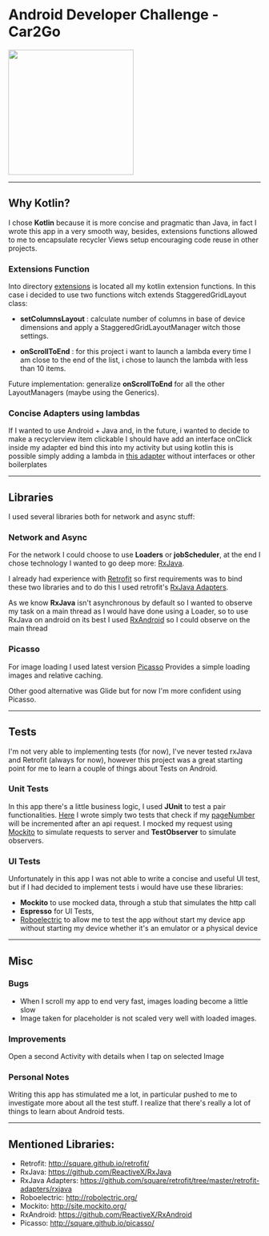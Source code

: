 # Android Developer Challenge - Car2Go

<img src="https://i.imgur.com/iMnmyzX.png" width=250>



___
## Why Kotlin?
I chose __Kotlin__ because it is more concise and pragmatic than Java, in fact I wrote this app in a very smooth way, besides, extensions functions allowed to me to encapsulate recycler Views setup encouraging code reuse in other projects. 

### Extensions Function

Into directory [extensions](https://github.com/GianniGM/AndroidDeveloperChallengeCar2Go/blob/master/app/src/main/java/it/giangraziano/androiddeveloperchallengecar2go/extensions/RecyclerViewExtensions.kt) is located all my kotlin extension functions. In this case i decided to use two functions witch extends StaggeredGridLayout class:

* __setColumnsLayout__ : calculate number of columns in base of device dimensions and apply a StaggeredGridLayoutManager witch those settings.

* __onScrollToEnd__ : for this project i want to launch a lambda every time I am close to the end of the list, i chose to launch the lambda with less than 10 items.

Future implementation: generalize __onScrollToEnd__ for all the other LayoutManagers (maybe using the Generics).

### Concise Adapters using lambdas
If I wanted to use Android + Java and, in the future, i wanted to decide to make a recyclerview item clickable I should have add an interface onClick inside my adapter ed bind this into my activity but using kotlin this is possible
simply adding a lambda in [this adapter](https://github.com/GianniGM/AndroidDeveloperChallengeCar2Go/blob/master/app/src/main/java/giangraziano/it/androiddeveloperchallengecar2go/adapters/PhotoListAdapter.kt) without interfaces or other boilerplates
___
## Libraries
I used several libraries both for network and async stuff:

### Network and Async
For the network I could choose to use __Loaders__ or __jobScheduler__, at the end I chose technology I wanted to go deep more: [RxJava](https://github.com/ReactiveX/RxJava).

I already had experience with [Retrofit](http://square.github.io/retrofit/) so first requirements was to bind these two libraries and to do this I used retrofit's [RxJava Adapters](https://github.com/square/retrofit/tree/master/retrofit-adapters/rxjava).

As we know __RxJava__ isn't asynchronous by default so I wanted to observe my task on a main thread as I would have done using a Loader, so to use RxJava on android on its best I used [RxAndroid](https://github.com/ReactiveX/RxAndroid) so I could observe on the main thread

### Picasso
For image loading I used latest version [Picasso](http://square.github.io/picasso/) Provides a simple loading images and relative caching.

Other good alternative was Glide but for now I'm more confident using Picasso.
___
## Tests
I'm not very able to implementing tests (for now), I've never tested rxJava and Retrofit (always for now), however this project was a great starting point for me to learn a couple of things about Tests on Android.

### Unit Tests
In this app there's a little business logic, I used __JUnit__ to test a pair functionalities.
[Here](https://github.com/GianniGM/AndroidDeveloperChallengeCar2Go/blob/master/app/src/test/java/it/giangraziano/androiddeveloperchallengecar2go/EndlessScrollTest.kt) I wrote simply two tests that check if my [pageNumber](https://github.com/GianniGM/AndroidDeveloperChallengeCar2Go/blob/master/app/src/main/java/it/giangraziano/androiddeveloperchallengecar2go/network/NetworkLogic.kt) will be incremented after an api request. I mocked my request using [Mockito](http://site.mockito.org/) to simulate requests to server and __TestObserver__ to simulate observers.

### UI Tests
Unfortunately in this app I was not able to write a concise and useful UI test, but if I had  decided to implement tests i would have use these libraries:

* __Mockito__ to use mocked data, through a stub that simulates the http call
* __Espresso__ for UI Tests,
* [Roboelectric](http://robolectric.org/) to allow me to test the app without start my device app without starting my device whether it's an emulator or a physical device
___
## Misc
### Bugs
* When I scroll my app to end very fast, images loading become a little slow
* Image taken for placeholder is not scaled very well with loaded images.

### Improvements
Open a second Activity with details when I tap on selected Image

### Personal Notes
Writing this app has stimulated me a lot, in particular pushed to me to investigate more about all the test stuff.
I realize that there's really a lot of things to learn about Android tests.
___
## Mentioned Libraries:
* Retrofit: http://square.github.io/retrofit/
* RxJava: https://github.com/ReactiveX/RxJava
* RxJava Adapters: https://github.com/square/retrofit/tree/master/retrofit-adapters/rxjava
* Roboelectric: http://robolectric.org/
* Mockito: http://site.mockito.org/
* RxAndroid: https://github.com/ReactiveX/RxAndroid
* Picasso: http://square.github.io/picasso/